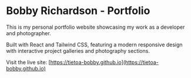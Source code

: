 # Bobby Richardson - Portfolio

This is my personal portfolio website showcasing my work as a developer and photographer.

Built with React and Tailwind CSS, featuring a modern responsive design with interactive project galleries and photography sections.

Visit the live site: [https://tietoa-bobby.github.io](https://tietoa-bobby.github.io)

